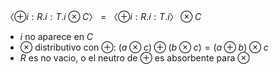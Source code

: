 $〈⊕ i : R.i : T.i ⊗ C 〉 = 〈⊕ i : R.i : T.i 〉 ⊗ C$
 - $i$ no aparece en $C$
- $⊗$ distributivo con $⊕$: $(a ⊗ c) ⊕ (b ⊗ c) = (a ⊕ b) ⊗ c$
- $R$ es no vacio, o el neutro de $⊕$ es absorbente para $⊗$

